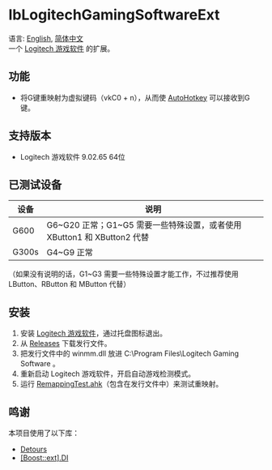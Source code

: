 # IbLogitechGamingSoftwareExt
语言: [English](README.md), [简体中文](README.zh-Hans.md)  
一个 [Logitech 游戏软件](https://support.logi.com/hc/zh-cn/articles/360025298053) 的扩展。

## 功能
* 将G键重映射为虚拟键码（vkC0 + n），从而使 [AutoHotkey](https://www.autohotkey.com/) 可以接收到G键。

## 支持版本
* Logitech 游戏软件 9.02.65 64位

## 已测试设备
设备   | 说明
------ | -----------
G600   | G6\~G20 正常；G1\~G5 需要一些特殊设置，或者使用 XButton1 和 XButton2 代替
G300s  | G4\~G9 正常

（如果没有说明的话，G1\~G3 需要一些特殊设置才能工作，不过推荐使用 LButton、RButton 和 MButton 代替）

## 安装
1. 安装 [Logitech 游戏软件](https://support.logi.com/hc/zh-cn/articles/360025298053)，通过托盘图标退出。
1. 从 [Releases](../../releases) 下载发行文件。
1. 把发行文件中的 winmm.dll 放进 C:\Program Files\Logitech Gaming Software 。
1. 重新启动 Logitech 游戏软件，开启自动游戏检测模式。
1. 运行 [RemappingTest.ahk](RemappingTest.ahk)（包含在发行文件中）来测试重映射。

## 鸣谢
本项目使用了以下库：

* [Detours](https://github.com/microsoft/detours)
* [[Boost::ext].DI](https://github.com/boost-ext/di)
